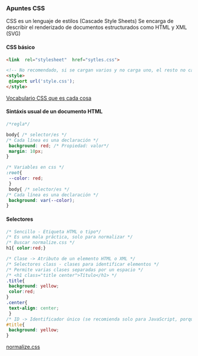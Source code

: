 ### Apuntes CSS

CSS es un lenguaje de estilos (Cascade Style Sheets) Se encarga de describir el renderizado de documentos estructurados como HTML y XML (SVG)

#### **CSS**  básico
```html
<link  rel="stylesheet"  href="sytles.css">

<!-- No recomendado, si se cargan varios y no carga uno, el resto no carga -->
<style>
 @import url('style.css');
</style>
```
[Vocabulario CSS que es cada cosa](http://apps.workflower.fi/vocabs/css/es)
#### Sintáxis usual de un documento **HTML**
```css
/*regla*/

body{ /* selector/es */ 
/* Cada línea es una declaración */
 background: red; /* Propiedad: valor*/
 margin: 10px;  
}

/* Variables en css */
:root{
 --color: red;
 }
 body{ /* selector/es */ 
/* Cada línea es una declaración */
 background: var(--color); 
}
```
#### Selectores
```css
/* Sencillo - Etiqueta HTML o tipo*/
/* Es una mala práctica, solo para normalizar */
/* Buscar normalize.css */
h1{ color:red;}

/* Clase -> Atributo de un elemento HTML o XML */
/* Selectores class - clases para identificar elementos */
/* Permite varias clases separadas por un espacio */
/* <h1 class="title center">Título</h1> */
.title{
 background: yellow;
 color:red;
}
.center{
 text-align: center;
 }
/* ID -> Identificador único (se recomienda solo para JavaScript, porque no se pueden reutilizar) */
#title{
 background: yellow;
}
```
[normalize.css](https://necolas.github.io/normalize.css/)
<!--stackedit_data:
eyJoaXN0b3J5IjpbOTkzMjg0ODUsMjA1MTE0MzAsLTg4NTI4MT
kwNSwtMTUyNjIzMzY2LC02MTg3NzU5NjEsMTMzMDI5NTU5MSwt
OTMxMTU1MDYxLDE1MjE1MTE5NTksLTEyNTQ0OTc3MTIsLTg0OD
AyOTA2OCw1NDkyNTE1MzksLTE2NTIxNTgxMDIsMTUyMjA3MzM1
N119
-->